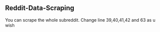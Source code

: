 ## Reddit-Data-Scraping

You can scrape the whole subreddit.
Change line 39,40,41,42 and 63 as u wish



